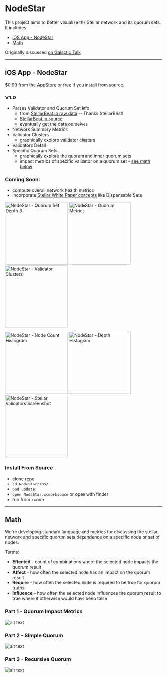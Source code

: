 # NodeStar

This project aims to better visualize the Stellar network and its quorum sets. It includes:

* [iOS App - NodeStar](#ios-app---nodestar)
* [Math](#math)

Originally discussed [on Galactic Talk](https://galactictalk.org/d/1521-what-are-indicators-of-a-healthy-stellar-network/7)

<hr/>

## iOS App - NodeStar

$0.99 from the [AppStore](https://itunes.apple.com/us/app/nodestar-for-stellar/id1425168670?mt=8) or free if you [install from source](#install-from-source).

### V1.0
* Parses Validator and Quorum Set Info
  * from [StellarBeat.io raw data](https://stellarbeat.io/nodes/dataset) -- Thanks StellarBeat!
  * [StellarBeat.io source](https://github.com/stellarbeat/js-stellar-node-connector)
  * eventually get the data ourselves
* Network Summary Metrics
* Validator Clusters
  * graphically explore validator clusters
* Validators Detail
* Specific Quorum Sets
  * graphically explore the quorum and inner quorum sets
  * impact metrics of specific validator on a quorum set - [see math below](#math)

### Coming Soon:

* compute overall network health metrics
* incorporate [Stellar White Paper concepts](https://www.stellar.org/papers/stellar-consensus-protocol.pdf) like Dispensable Sets

<p float="left">
  <img src="iOS/screen-shots/3-quorum-set-depth-3.png" width="200" alt="NodeStar - Quorum Set Depth 3" />
  <img src="iOS/screen-shots/7-quorum-metrics.png" width="200" alt="NodeStar - Quorum Metrics" />
  <img src="iOS/screen-shots/8-validator-clusters.png" width="200" alt="NodeStar - Validator Clusters" />
</p>
<p float="left">
  <img src="iOS/screen-shots/4-summary-1.png" width="200" alt="NodeStar - Node Count Histogram" />
  <img src="iOS/screen-shots/5-summary-2.png" width="200" alt="NodeStar - Depth Histogram" />
  <img src="iOS/screen-shots/1-validators.png" width="200" alt="NodeStar - Stellar Validators Screenshot" />
</p>

### Install From Source
* clone repo
* `cd NodeStar/iOS/`
* `pod update`
* `open NodeStar.xcworkspace` or open with finder
* run from xcode

<hr/>

## Math

We're developing standard language and metrics for discussing the stellar network and specific quorum sets dependence on a specific node or set of nodes.

Terms:

* **Effected** - count of combinations where the selected node impacts the quorum result
* **Affect** - how often the selected node has an impact on the quorum result
* **Require** - how often the selected node is required to be true for quorum truths
* **Influence** - how often the selected node influences the quorum result to true where it otherwise would have been false


### Part 1 - Quorum Impact Metrics
![alt text](math/math1.tex.png "Math 1 - impact metrics")

### Part 2 - Simple Quorum
![alt text](math/math2.tex.png "Math 2 - simple quorum")

### Part 3 - Recursive Quorum
![alt text](math/math3.tex.png "Math 2 - recursive quorum")


